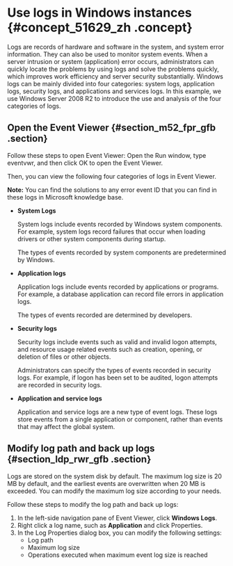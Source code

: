 # Use logs in Windows instances {#concept_51629_zh .concept}

Logs are records of hardware and software in the system, and system error information. They can also be used to monitor system events. When a server intrusion or system \(application\) error occurs, administrators can quickly locate the problems by using logs and solve the problems quickly, which improves work efficiency and server security substantially. Windows logs can be mainly divided into four categories: system logs, application logs, security logs, and applications and services logs. In this example, we use Windows Server 2008 R2 to introduce the use and analysis of the four categories of logs.

## Open the Event Viewer {#section_m52_fpr_gfb .section}

Follow these steps to open Event Viewer: Open the Run window, type eventvwr, and then click OK to open the Event Viewer.

Then, you can view the following four categories of logs in Event Viewer.

**Note:** You can find the solutions to any error event ID that you can find in these logs in Microsoft knowledge base.

-   **System Logs**

    System logs include events recorded by Windows system components. For example, system logs record failures that occur when loading drivers or other system components during startup.

    The types of events recorded by system components are predetermined by Windows.

-   **Application logs**

    Application logs include events recorded by applications or programs. For example, a database application can record file errors in application logs.

    The types of events recorded are determined by developers.

-   **Security logs**

    Security logs include events such as valid and invalid logon attempts, and resource usage related events such as creation, opening, or deletion of files or other objects.

    Administrators can specify the types of events recorded in security logs. For example, if logon has been set to be audited, logon attempts are recorded in security logs.

-   **Application and service logs**

    Application and service logs are a new type of event logs. These logs store events from a single application or component, rather than events that may affect the global system.


## Modify log path and back up logs {#section_ldp_rwr_gfb .section}

Logs are stored on the system disk by default. The maximum log size is 20 MB by default, and the earliest events are overwritten when 20 MB is exceeded. You can modify the maximum log size according to your needs.

Follow these steps to modify the log path and back up logs:

1.  In the left-side navigation pane of Event Viewer, click **Windows Logs**.
2.  Right click a log name, such as **Application** and click Properties.
3.  In the Log Properties dialog box, you can modify the following settings:
    -   Log path
    -   Maximum log size
    -   Operations executed when maximum event log size is reached

